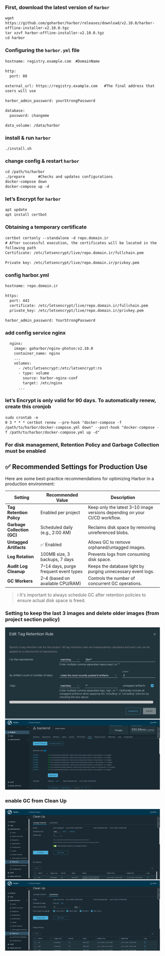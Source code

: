 ### First, download the latest version of `Harbor`
```
wget https://github.com/goharbor/harbor/releases/download/v2.10.0/harbor-offline-installer-v2.10.0.tgz
tar xzvf harbor-offline-installer-v2.10.0.tgz
cd harbor
```
### Configuring the `harbor.yml` file
```
hostname: registry.example.com  #DomainName

http:
  port: 80

external_url: https://registry.example.com   #The final address that users will use

harbor_admin_password: yourStrongPassword

database:
  password: changeme

data_volume: /data/harbor

```
### install & run `harbor`
```
./install.sh
```
### change config & restart `harbor`
```
cd /path/to/harbor
./prepare      #Checks and updates configurations
docker-compose down
docker-compose up -d

```
### let’s Encrypt for `harbor`
```
apt update
apt install certbot
``` 
### Obtaining a temporary certificate
```
certbot certonly --standalone -d repo.domain.ir
# After successful execution, the certificates will be located in the following path
Certificate: /etc/letsencrypt/live/repo.domain.ir/fullchain.pem

Private key: /etc/letsencrypt/live/repo.domain.ir/privkey.pem

```
### config harbor.yml
```
hostname: repo.domain.ir

https:
  port: 443
  certificate: /etc/letsencrypt/live/repo.domain.ir/fullchain.pem
  private_key: /etc/letsencrypt/live/repo.domain.ir/privkey.pem

harbor_admin_password: YourStrongPassword

```
### add config service nginx
```
  nginx:
    image: goharbor/nginx-photon:v2.10.0
    container_name: nginx
    ...
    volumes:
      - /etc/letsencrypt:/etc/letsencrypt:ro
      - type: volume
        source: harbor-nginx-conf
        target: /etc/nginx
      ...

```
### let’s Encrypt is only valid for 90 days. To automatically renew, create this cronjob
```
sudo crontab -e
0 3 * * * certbot renew --pre-hook "docker-compose -f /path/to/harbor/docker-compose.yml down" --post-hook "docker-compose -f /path/to/harbor/docker-compose.yml up -d"

```
### For disk management, Retention Policy and Garbage Collection must be enabled
## ✅ Recommended Settings for Production Use

Here are some best-practice recommendations for optimizing Harbor in a production environment:

| Setting                    | Recommended Value                          | Description                                                                 |
|----------------------------|--------------------------------------------|-----------------------------------------------------------------------------|
| **Tag Retention Policy**   | Enabled per project                        | Keep only the latest 3–10 image versions depending on your CI/CD workflow. |
| **Garbage Collection (GC)**| Scheduled daily (e.g., 2:00 AM)            | Reclaims disk space by removing unreferenced blobs.                         |
| **Untagged Artifacts**     | ✅ Enabled                                 | Allows GC to remove orphaned/untagged images.                               |
| **Log Rotation**           | 100MB size, 3 backups, 7 days              | Prevents logs from consuming disk space.                                    |
| **Audit Log Cleanup**      | 7–14 days, purge frequent event types      | Keeps the database light by purging unnecessary event logs.                 |
| **GC Workers**             | 2–4 (based on available CPU/RAM)           | Controls the number of concurrent GC operations.                            |

> ℹ️ It's important to always schedule GC after retention policies to ensure actual disk space is freed.
### Setting to keep the last 3 images and delete older images (from project section policy)
![config](./images/project-policy.png)
![config](./images/GC1.png)
### enable GC from Clean Up
![config](./images/Garbage-Collection.png)
![config](./images/Log-Rotation.png)
